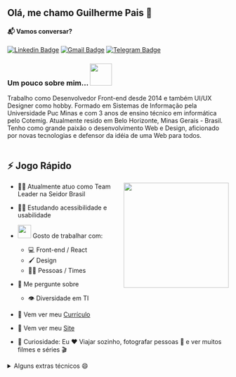 ## Olá, me chamo Guilherme Pais 🚀

#### 📬 Vamos conversar?
[![Linkedin Badge](https://img.shields.io/badge/LinkedIn-0077B5?style=for-the-badge&logo=linkedin&logoColor=white&link=https://www.linkedin.com/in/guilhermepais/)](https://www.linkedin.com/in/guilhermepais)
[![Gmail Badge](https://img.shields.io/badge/Gmail-D14836?style=for-the-badge&logo=gmail&logoColor=white&link=mailto:guilhermepais2013@gmail.com)](mailto:guilhermepais2013@gmail.com)
[![Telegram Badge](https://img.shields.io/badge/Telegram-2CA5E0?style=for-the-badge&logo=telegram&logoColor=white&link=https://t.me/guilhermerodpais)](https://t.me/guilhermerodpais)

### Um pouco sobre mim...  <img src="https://media.giphy.com/media/hhut7D136GMQU/giphy.gif" width="50"> 
Trabalho como Desenvolvedor Front-end desde 2014 e também UI/UX Designer como hobby. Formado em Sistemas de Informação pela Universidade Puc Minas e com 3 anos de ensino técnico em informática pelo Cotemig. Atualmente resido em Belo Horizonte, Minas Gerais - Brasil. Tenho como grande paixão o desenvolvimento Web e Design, aficionado por novas tecnologias e defensor da idéia de uma Web para todos.<br/><br/>




## ⚡️ Jogo Rápido

<img width="239" height="239" src="https://guilhermerodpais.github.io/guilhermerodpais/images/about-images/avatar.png" align=right>

- 🧑‍💼 Atualmente atuo como Team Leader na Seidor Brasil
- 🧑‍🚀 Estudando acessibilidade e usabilidade

- <img src="https://media.giphy.com/media/WUlplcMpOCEmTGBtBW/giphy.gif" width="30">  Gosto de trabalhar com:
  - 💻 Front-end / React
  - 🖌️ Design
  - 👯‍♂️ Pessoas / Times
- 💬 Me pergunte sobre
  - 👁️ Diversidade em TI
- 📙 Vem ver meu [Currículo](https://guilhermerodpais.github.io/guilhermerodpais/images/about-images/Curriculo2020.pdf)
- 🔗 Vem ver meu [Site](https://guilhermerodpais.github.io/guilhermerodpais)
- 🎉 Curiosidade: Eu ❤️ Viajar sozinho, fotografar pessoas 📸 e ver muitos filmes e séries 🎬



<details>
  <summary>Alguns extras técnicos 😄</summary>

### ⚙️ Some Tool and Tech I use
<code><img height="30" src="https://img.shields.io/badge/React-20232A?style=for-the-badge&logo=react&logoColor=61DAFB"></code>
<code><img height="30" src="https://img.shields.io/badge/React_Native-20232A?style=for-the-badge&logo=react&logoColor=61DAFB"></code>
<code><img height="30" src="https://img.shields.io/badge/Sass-CC6699?style=for-the-badge&logo=sass&logoColor=white"></code>
<code><img height="30" src="https://img.shields.io/badge/styled--components-DB7093?style=for-the-badge&logo=styled-components&logoColor=white"></code>
<code><img height="30" src="https://img.shields.io/badge/Redux-593D88?style=for-the-badge&logo=redux&logoColor=white"></code>
<code><img height="30" src="https://img.shields.io/badge/React_Router-CA4245?style=for-the-badge&logo=react-router&logoColor=white"></code>
<code><img height="30" src="https://img.shields.io/badge/jQuery-0769AD?style=for-the-badge&logo=jquery&logoColor=white"></code>
<code><img height="30" src="https://img.shields.io/badge/Bootstrap-563D7C?style=for-the-badge&logo=bootstrap&logoColor=white"></code>
<code><img height="30" src="https://img.shields.io/badge/Figma-F24E1E?style=for-the-badge&logo=figma&logoColor=white"></code>
<code><img height="30" src="https://img.shields.io/badge/Wordpress-21759B?style=for-the-badge&logo=wordpress&logoColor=white"></code>
<code><img height="30" src="https://img.shields.io/badge/HTML5-E34F26?style=for-the-badge&logo=html5&logoColor=white"></code>
<code><img height="30" src="https://img.shields.io/badge/JavaScript-F7DF1E?style=for-the-badge&logo=javascript&logoColor=black"></code>
<code><img height="30" src="https://img.shields.io/badge/TypeScript-007ACC?style=for-the-badge&logo=typescript&logoColor=white"></code>
<code><img height="30" src="https://img.shields.io/badge/C%23-239120?style=for-the-badge&logo=c-sharp&logoColor=white"></code>
<code><img height="30" src="https://img.shields.io/badge/PHP-777BB4?style=for-the-badge&logo=php&logoColor=white"></code>
<code><img height="30" src="https://img.shields.io/badge/MySQL-00000F?style=for-the-badge&logo=mysql&logoColor=white"></code>
</details>